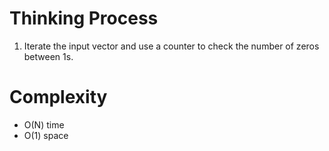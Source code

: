 # Thinking Process

1. Iterate the input vector and use a counter to check the number of zeros between 1s.

# Complexity

* O(N) time
* O(1) space 


